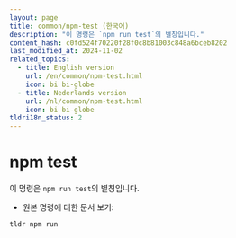 ```yaml
---
layout: page
title: common/npm-test (한국어)
description: "이 명령은 `npm run test`의 별칭입니다."
content_hash: c0fd524f70220f28f0c8b81003c848a6bceb8202
last_modified_at: 2024-11-02
related_topics:
  - title: English version
    url: /en/common/npm-test.html
    icon: bi bi-globe
  - title: Nederlands version
    url: /nl/common/npm-test.html
    icon: bi bi-globe
tldri18n_status: 2
---
```

# npm test

이 명령은 `npm run test`의 별칭입니다.

- 원본 명령에 대한 문서 보기:

`tldr npm run`
